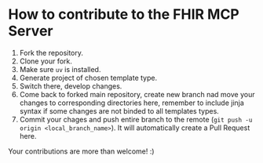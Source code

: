 # How to contribute to the FHIR MCP Server

1. Fork the repository.
2. Clone your fork.
3. Make sure `uv` is installed.
5. Generate project of chosen template type.
6. Switch there, develop changes.
7. Come back to forked main repository, create new branch nad move your changes to corresponding directories here, remember to include jinja syntax if some changes are not binded to all templates types.
10. Commit your chages and push entire branch to the remote (`git push -u origin <local_branch_name>`). It will automatically create a Pull Request here.

Your contributions are more than welcome! :)

